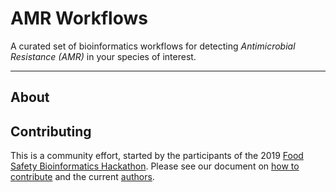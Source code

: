 # AMR Workflows

A curated set of bioinformatics workflows for detecting *Antimicrobial Resistance (AMR)* in your species of interest.

***

## About





## Contributing

This is a community effort, started by the participants of the 2019 [Food Safety Bioinformatics Hackathon](https://quadram.ac.uk/hackathon0619/). Please see our document on [how to contribute](contributing.md) and the current [authors](authors.md).
